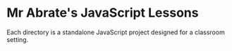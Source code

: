 # Mr Abrate's JavaScript Lessons

Each directory is a standalone JavaScript project designed for a classroom setting.

